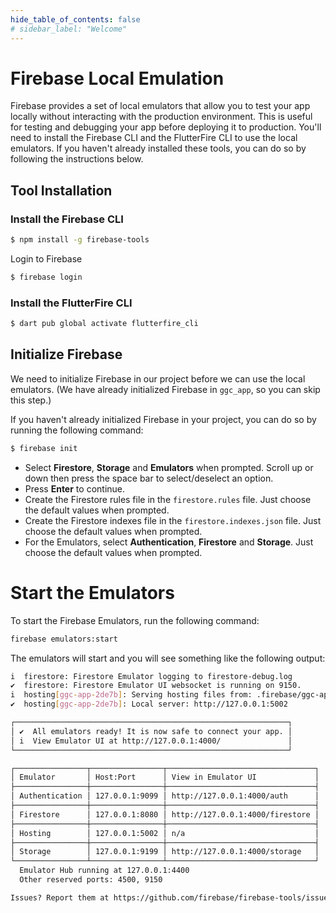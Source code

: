 ```yaml
---
hide_table_of_contents: false
# sidebar_label: "Welcome"
---
```


# Firebase Local Emulation

Firebase provides a set of local emulators that allow you to test your app locally without interacting with the production environment. This is useful for testing and debugging your app before deploying it to production.
You'll need to install the Firebase CLI and the FlutterFire CLI to use the local emulators. If you haven't already installed these tools, you can do so by following the instructions below.

## Tool Installation

### Install the Firebase CLI

```bash
$ npm install -g firebase-tools
```

Login to Firebase

```bash
$ firebase login
```

### Install the FlutterFire CLI

```bash
$ dart pub global activate flutterfire_cli
```

## Initialize Firebase

We need to initialize Firebase in our project before we can use the local emulators. (We have already initialized Firebase in `ggc_app`, so you can skip this step.)

If you haven't already initialized Firebase in your project, you can do so by running the following command:

```bash
$ firebase init
```
* Select **Firestore**, **Storage** and **Emulators** when prompted. Scroll up or down then press the space bar to select/deselect an option.
* Press **Enter** to continue.
* Create the Firestore rules file in the `firestore.rules` file. Just choose the default values when prompted.
* Create the Firestore indexes file in the `firestore.indexes.json` file. Just choose the default values when prompted.
* For the Emulators, select **Authentication**, **Firestore** and **Storage**. Just choose the default values when prompted.

# Start the Emulators

To start the Firebase Emulators, run the following command:

```bash
firebase emulators:start
```

The emulators will start and you will see something like the following output:

```bash
i  firestore: Firestore Emulator logging to firestore-debug.log
✔  firestore: Firestore Emulator UI websocket is running on 9150.
i  hosting[ggc-app-2de7b]: Serving hosting files from: .firebase/ggc-app-2de7b/hosting
✔  hosting[ggc-app-2de7b]: Local server: http://127.0.0.1:5002

┌─────────────────────────────────────────────────────────────┐
│ ✔  All emulators ready! It is now safe to connect your app. │
│ i  View Emulator UI at http://127.0.0.1:4000/               │
└─────────────────────────────────────────────────────────────┘

┌────────────────┬────────────────┬─────────────────────────────────┐
│ Emulator       │ Host:Port      │ View in Emulator UI             │
├────────────────┼────────────────┼─────────────────────────────────┤
│ Authentication │ 127.0.0.1:9099 │ http://127.0.0.1:4000/auth      │
├────────────────┼────────────────┼─────────────────────────────────┤
│ Firestore      │ 127.0.0.1:8080 │ http://127.0.0.1:4000/firestore │
├────────────────┼────────────────┼─────────────────────────────────┤
│ Hosting        │ 127.0.0.1:5002 │ n/a                             │
├────────────────┼────────────────┼─────────────────────────────────┤
│ Storage        │ 127.0.0.1:9199 │ http://127.0.0.1:4000/storage   │
└────────────────┴────────────────┴─────────────────────────────────┘
  Emulator Hub running at 127.0.0.1:4400
  Other reserved ports: 4500, 9150

Issues? Report them at https://github.com/firebase/firebase-tools/issues and attach the *-debug.log files.
 
```

